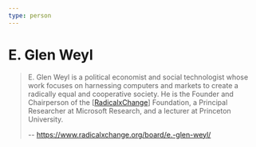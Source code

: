 ```yaml
---
type: person
---
```

# E. Glen Weyl

> E. Glen Weyl is a political economist and social technologist whose work focuses on harnessing computers and markets to create a radically equal and cooperative society. He is the Founder and Chairperson of the [[RadicalxChange]] Foundation, a Principal Researcher at Microsoft Research, and a lecturer at Princeton University.
>
> -- https://www.radicalxchange.org/board/e.-glen-weyl/ 

[RadicalxChange]: RadicalxChange.md "RadicalxChange"